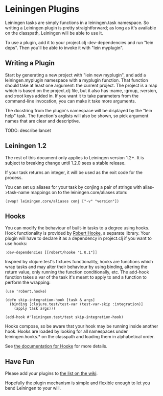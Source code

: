 # Leiningen Plugins

Leiningen tasks are simply functions in a leiningen.task namespace. So
writing a Leiningen plugin is pretty straightforward; as long as it's
available on the classpath, Leiningen will be able to use it.

To use a plugin, add it to your project.clj :dev-dependencies and run
"lein deps". Then you'll be able to invoke it with "lein myplugin".

## Writing a Plugin

Start by generating a new project with "lein new myplugin", and add a
leiningen.myplugin namespace with a myplugin function. That function
should take at least one argument: the current project. The project is
a map which is based on the project.clj file, but it also has :name,
:group, :version, and :root keys added in. If you want it to take
parameters from the command-line invocation, you can make it take more
arguments.

The docstring from the plugin's namespace will be displayed by the
"lein help" task. The function's arglists will also be shown, so pick
argument names that are clear and descriptive.

TODO: describe lancet

## Leiningen 1.2

The rest of this document only applies to Leiningen version 1.2+. It
is subject to breaking change until 1.2.0 sees a stable release.

If your task returns an integer, it will be used as the exit code for
the process.

You can set up aliases for your task by conjing a pair of strings with
alias->task-name mappings on to the leiningen.core/aliases atom:

    (swap! leiningen.core/aliases conj ["-v" "version"])

## Hooks

You can modify the behaviour of built-in tasks to a degree using
hooks. Hook functionality is provided by [Robert
Hooke](http://github.com/technomancy/robert-hooke), a separate
library. Your plugin will have to declare it as a dependency in
project.clj if you want to use hooks:

    :dev-dependencies [[robert/hooke "1.0.1"]]

Inspired by clojure.test's fixtures functionality, hooks are functions
which wrap tasks and may alter their behaviour by using binding,
altering the return value, only running the function conditionally,
etc. The add-hook function takes a var of the task it's meant to apply
to and a function to perform the wrapping:

    (use 'robert.hooke)

    (defn skip-integration-hook [task & args]
      (binding [clojure.test/test-var (test-var-skip :integration)]
        (apply task args)))

    (add-hook #'leiningen.test/test skip-integration-hook)

Hooks compose, so be aware that your hook may be running inside
another hook. Hooks are loaded by looking for all namespaces under
leiningen.hooks.* on the classpath and loading them in alphabetical
order.

See [the documentation for
Hooke](http://github.com/technomancy/robert-hooke/blob/master/README.md)
for more details.

## Have Fun

Please add your plugins to [the list on the
wiki](http://wiki.github.com/technomancy/leiningen/plugins).

Hopefully the plugin mechanism is simple and flexible enough to let
you bend Leiningen to your will.
